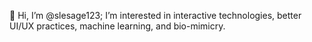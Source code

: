 👋 Hi, I’m @slesage123; I’m interested in interactive technologies, better UI/UX practices, machine learning, and bio-mimicry.

<!---
slesage123/slesage123 is a ✨ special ✨ repository because its `README.md` (this file) appears on your GitHub profile.
You can click the Preview link to take a look at your changes.
--->
